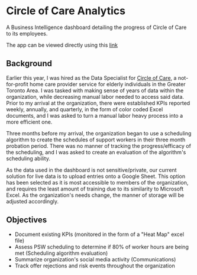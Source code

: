 # Circle of Care Analytics
A Business Intelligence dashboard detailing the progress of Circle of Care to its employees. 


The app can be viewed directly using this [link](https://circle-of-care.shinyapps.io/Analytics/)



## Background 

Earlier this year, I was hired as the Data Specialist for [Circle of Care](https://www.circleofcare.com/), a not-for-profit home care provider service for elderly individuals in the Greater Toronto Area. I was tasked with making sense of years of data within the organization, while decreasing manual labor needed to access said data. Prior to my arrival at the organization, there were established KPIs reported weekly, annually, and quarterly, in the form of color coded Excel documents, and I was asked to turn a manual labor heavy process into a more efficient one. 

Three months before my arrival, the organization began to use a scheduling algorithm to create the schedules of support workers in their three month probation period. There was no manner of tracking the progress/efficacy of the scheduling, and I was asked to create an evaluation of the algorithm's scheduling ability.

As the data used in the dashboard is not sensitive/private, our current solution for live data is to upload entries onto a Google Sheet. This option has been selected as it is most accessible to members of the organization, and requires the least amount of training due to its similarity to Microsoft Excel. As the organization's needs change, the manner of storage will be adjusted accordingly.  


## Objectives 
- Document existing KPIs (monitored in the form of a "Heat Map" excel file) 
- Assess PSW scheduling to determine if 80% of worker hours are being met (Scheduling algorithm evaluation)
- Summarize organization's social media activity (Communications)
- Track offer rejections and risk events throughout the organization





